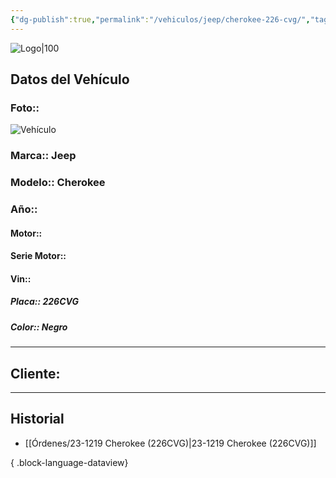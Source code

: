 ```yaml
---
{"dg-publish":true,"permalink":"/vehiculos/jeep/cherokee-226-cvg/","tags":["Jeep"]}
---
```


![Logo|100](http://drive.google.com/uc?export=view&id=137fl3TIZ0-PU8b-Pt0bsjclwHub_u78G)

## Datos del Vehículo 
### Foto:: 
![Vehículo](http://drive.google.com/uc?export=view&id=1_06ESCWbYkx2kuehlDjZeFUInB1hH8zT)

### Marca:: Jeep
### Modelo:: Cherokee 
### Año:: 
#### Motor:: 
#### Serie Motor:: 
#### Vin:: 
##### Placa:: 226CVG
##### Color:: Negro
---

## Cliente:



---

## Historial

- [[Órdenes/23-1219 Cherokee (226CVG)\|23-1219 Cherokee (226CVG)]]

{ .block-language-dataview} 